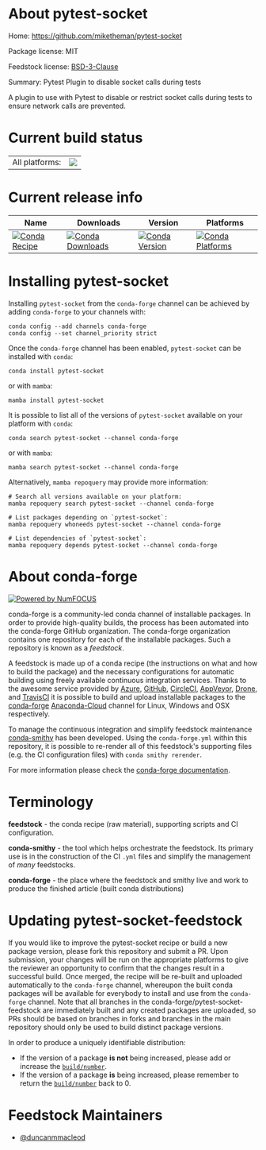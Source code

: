 About pytest-socket
===================

Home: https://github.com/miketheman/pytest-socket

Package license: MIT

Feedstock license: [BSD-3-Clause](https://github.com/conda-forge/pytest-socket-feedstock/blob/main/LICENSE.txt)

Summary: Pytest Plugin to disable socket calls during tests

A plugin to use with Pytest to disable or restrict socket calls
during tests to ensure network calls are prevented.


Current build status
====================


<table><tr><td>All platforms:</td>
    <td>
      <a href="https://dev.azure.com/conda-forge/feedstock-builds/_build/latest?definitionId=6097&branchName=main">
        <img src="https://dev.azure.com/conda-forge/feedstock-builds/_apis/build/status/pytest-socket-feedstock?branchName=main">
      </a>
    </td>
  </tr>
</table>

Current release info
====================

| Name | Downloads | Version | Platforms |
| --- | --- | --- | --- |
| [![Conda Recipe](https://img.shields.io/badge/recipe-pytest--socket-green.svg)](https://anaconda.org/conda-forge/pytest-socket) | [![Conda Downloads](https://img.shields.io/conda/dn/conda-forge/pytest-socket.svg)](https://anaconda.org/conda-forge/pytest-socket) | [![Conda Version](https://img.shields.io/conda/vn/conda-forge/pytest-socket.svg)](https://anaconda.org/conda-forge/pytest-socket) | [![Conda Platforms](https://img.shields.io/conda/pn/conda-forge/pytest-socket.svg)](https://anaconda.org/conda-forge/pytest-socket) |

Installing pytest-socket
========================

Installing `pytest-socket` from the `conda-forge` channel can be achieved by adding `conda-forge` to your channels with:

```
conda config --add channels conda-forge
conda config --set channel_priority strict
```

Once the `conda-forge` channel has been enabled, `pytest-socket` can be installed with `conda`:

```
conda install pytest-socket
```

or with `mamba`:

```
mamba install pytest-socket
```

It is possible to list all of the versions of `pytest-socket` available on your platform with `conda`:

```
conda search pytest-socket --channel conda-forge
```

or with `mamba`:

```
mamba search pytest-socket --channel conda-forge
```

Alternatively, `mamba repoquery` may provide more information:

```
# Search all versions available on your platform:
mamba repoquery search pytest-socket --channel conda-forge

# List packages depending on `pytest-socket`:
mamba repoquery whoneeds pytest-socket --channel conda-forge

# List dependencies of `pytest-socket`:
mamba repoquery depends pytest-socket --channel conda-forge
```


About conda-forge
=================

[![Powered by
NumFOCUS](https://img.shields.io/badge/powered%20by-NumFOCUS-orange.svg?style=flat&colorA=E1523D&colorB=007D8A)](https://numfocus.org)

conda-forge is a community-led conda channel of installable packages.
In order to provide high-quality builds, the process has been automated into the
conda-forge GitHub organization. The conda-forge organization contains one repository
for each of the installable packages. Such a repository is known as a *feedstock*.

A feedstock is made up of a conda recipe (the instructions on what and how to build
the package) and the necessary configurations for automatic building using freely
available continuous integration services. Thanks to the awesome service provided by
[Azure](https://azure.microsoft.com/en-us/services/devops/), [GitHub](https://github.com/),
[CircleCI](https://circleci.com/), [AppVeyor](https://www.appveyor.com/),
[Drone](https://cloud.drone.io/welcome), and [TravisCI](https://travis-ci.com/)
it is possible to build and upload installable packages to the
[conda-forge](https://anaconda.org/conda-forge) [Anaconda-Cloud](https://anaconda.org/)
channel for Linux, Windows and OSX respectively.

To manage the continuous integration and simplify feedstock maintenance
[conda-smithy](https://github.com/conda-forge/conda-smithy) has been developed.
Using the ``conda-forge.yml`` within this repository, it is possible to re-render all of
this feedstock's supporting files (e.g. the CI configuration files) with ``conda smithy rerender``.

For more information please check the [conda-forge documentation](https://conda-forge.org/docs/).

Terminology
===========

**feedstock** - the conda recipe (raw material), supporting scripts and CI configuration.

**conda-smithy** - the tool which helps orchestrate the feedstock.
                   Its primary use is in the construction of the CI ``.yml`` files
                   and simplify the management of *many* feedstocks.

**conda-forge** - the place where the feedstock and smithy live and work to
                  produce the finished article (built conda distributions)


Updating pytest-socket-feedstock
================================

If you would like to improve the pytest-socket recipe or build a new
package version, please fork this repository and submit a PR. Upon submission,
your changes will be run on the appropriate platforms to give the reviewer an
opportunity to confirm that the changes result in a successful build. Once
merged, the recipe will be re-built and uploaded automatically to the
`conda-forge` channel, whereupon the built conda packages will be available for
everybody to install and use from the `conda-forge` channel.
Note that all branches in the conda-forge/pytest-socket-feedstock are
immediately built and any created packages are uploaded, so PRs should be based
on branches in forks and branches in the main repository should only be used to
build distinct package versions.

In order to produce a uniquely identifiable distribution:
 * If the version of a package **is not** being increased, please add or increase
   the [``build/number``](https://docs.conda.io/projects/conda-build/en/latest/resources/define-metadata.html#build-number-and-string).
 * If the version of a package **is** being increased, please remember to return
   the [``build/number``](https://docs.conda.io/projects/conda-build/en/latest/resources/define-metadata.html#build-number-and-string)
   back to 0.

Feedstock Maintainers
=====================

* [@duncanmmacleod](https://github.com/duncanmmacleod/)

